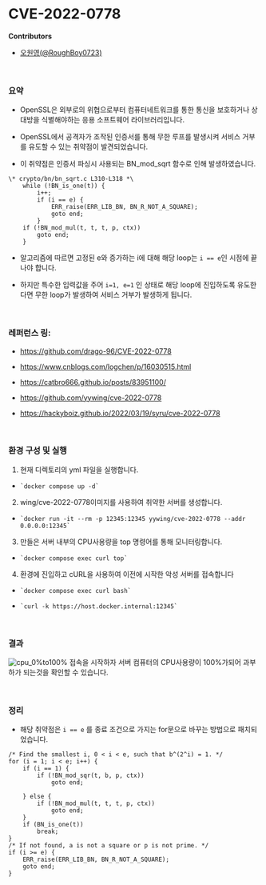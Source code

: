 # CVE-2022-0778

**Contributors**

-   [오원영(@RoughBoy0723)](https://github.com/RoughBoy0723)

<br/>

### 요약

-   OpenSSL은 외부로의 위협으로부터 컴퓨터네트워크를 통한 통신을 보호하거나 상대방을 식별해야하는 응용 소프트웨어 라이브러리입니다.

-   OpenSSL에서 공격자가 조작된 인증서를 통해 무한 루프를 발생시켜 서비스 거부를 유도할 수 있는 취약점이 발견되었습니다.

-   이 취약점은 인증서 파싱시 사용되는 BN_mod_sqrt 함수로 인해 발생하였습니다.

```
\* crypto/bn/bn_sqrt.c L310-L318 *\
    while (!BN_is_one(t)) {
        i++;
        if (i == e) {
            ERR_raise(ERR_LIB_BN, BN_R_NOT_A_SQUARE);
            goto end;
        }
    if (!BN_mod_mul(t, t, t, p, ctx))
        goto end;
    }
```

-   알고리즘에 따르면 고정된 e와 증가하는 i에 대해 해당 loop는 `i == e`인 시점에 끝나야 합니다.

-   하지만 특수한 입력값을 주어 `i=1, e=1` 인 상태로 해당 loop에 진입하도록 유도한다면 무한 loop가 발생하여 서비스 거부가 발생하게 됩니다.

<br/>

### 레퍼런스 링:

-   <https://github.com/drago-96/CVE-2022-0778>

-   <https://www.cnblogs.com/logchen/p/16030515.html>

-   <https://catbro666.github.io/posts/83951100/>

-   <https://github.com/yywing/cve-2022-0778>

-   <https://hackyboiz.github.io/2022/03/19/syru/cve-2022-0778>

<br/>

### 환경 구성 및 실행

1. 현재 디렉토리의 yml 파일을 실행합니다.
-     `docker compose up -d`
      
2. wing/cve-2022-0778이미지를 사용하여 취약한 서버를 생성합니다.
-     `docker run -it --rm -p 12345:12345 yywing/cve-2022-0778 --addr 0.0.0.0:12345` 

3. 만들은 서버 내부의 CPU사용량을 top 명령어를 통해 모니터링합니다.
-     `docker compose exec curl top` 

4. 환경에 진입하고 cURL을 사용하여 이전에 시작한 악성 서버를 접속합니다
-     `docker compose exec curl bash` 
-     `curl -k https://host.docker.internal:12345`

<br/>

### 결과
![cpu_0%to100%](https://github.com/RoughBoy0723/whitehat-school-vulhub/assets/106831435/2950d933-ef91-4cd6-bc68-7abca6945850)
접속을 시작하자 서버 컴퓨터의 CPU사용량이 100%가되어 과부하가 되는것을 확인할 수 있습니다.

<br/>


### 정리

-   해당 취약점은 `i == e` 를 종료 조건으로 가지는 for문으로 바꾸는 방법으로 패치되었습니다.

```
/* Find the smallest i, 0 < i < e, such that b^(2^i) = 1. */
for (i = 1; i < e; i++) {
    if (i == 1) {
        if (!BN_mod_sqr(t, b, p, ctx))
            goto end;

    } else {
        if (!BN_mod_mul(t, t, t, p, ctx))
            goto end;
    }
    if (BN_is_one(t))
        break;
}
/* If not found, a is not a square or p is not prime. */
if (i >= e) {
    ERR_raise(ERR_LIB_BN, BN_R_NOT_A_SQUARE);
    goto end;
}
```
